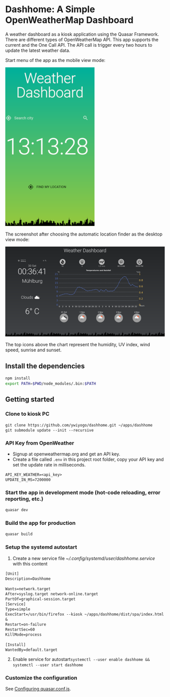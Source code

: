 # Dashhome: A Simple OpenWeatherMap Dashboard

A weather dashboard as a kiosk application using the Quasar Framework. There are different types of OpenWeatherMap API. This app supports the current and the One Call API. The API call is trigger every two hours to update the latest weather data.

Start menu of the app as the mobile view mode:

![Dashhome](./misc/screenshot1.png)

The screenshot after choosing the automatic location finder as the desktop view mode:

![Dashhome](./misc/screenshot2.png)

The top icons above the chart represent the humidity, UV index, wind speed, sunrise and sunset.

## Install the dependencies
```bash
npm install
export PATH=$PWD/node_modules/.bin:$PATH
```

## Getting started

### Clone to kiosk PC

```
git clone https://github.com/ywiyogo/dashhome.git ~/apps/dashhome
git submodule update --init --recursive
```

### API Key from OpenWeather

* Signup at openweathermap.org and get an API key. 
* Create a file called `.env` in this project root folder, copy your API key and set the update rate in milliseconds.

```
API_KEY_WEATHER=<api_key>
UPDATE_IN_MS=7200000
```

### Start the app in development mode (hot-code reloading, error reporting, etc.)

```bash
quasar dev
```

### Build the app for production

```bash
quasar build
```

### Setup the systemd autostart

1. Create a new service file _~/.config/systemd/user/dashhome.service_ with this content

```
[Unit]
Description=Dashhome

Wants=network.target
After=syslog.target network-online.target
PartOf=graphical-session.target
[Service]
Type=simple
ExecStart=/usr/bin/firefox --kiosk ~/apps/dashhome/dist/spa/index.html &
Restart=on-failure
RestartSec=60
KillMode=process

[Install]
WantedBy=default.target
```

2. Enable service for autostart`systemctl --user enable dashhome && systemctl --user start dashhome`

### Customize the configuration
See [Configuring quasar.conf.js](https://quasar.dev/quasar-cli/quasar-conf-js).
